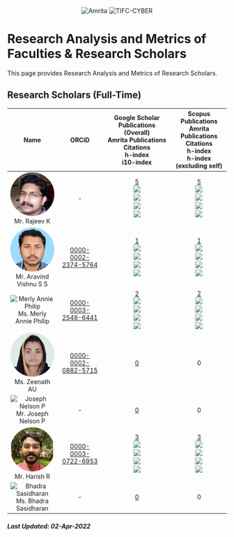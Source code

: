 <p align="center">
    <img src="https://amrita-tifac-cyber-blockchain.github.io/Amrita-TIFAC-Cyber-Blockchain/AVV_PNG.png" alt ="Amrita" width="400" />
    <img src="https://amrita.edu/wp-content/uploads/2021/09/1597668744269.jpg" alt ="TIFC-CYBER" width="180" />
</p>

# Research Analysis and Metrics of Faculties & Research Scholars

This page provides Research Analysis and Metrics of Research Scholars.

## Research Scholars (Full-Time)

| Name | ORCiD | Google Scholar Publications (Overall) <br/> Amrita Publications  <br/> Citations <br/> h-index <br/>i10-index | Scopus Publications <br/> Amrita Publications <br/> Citations <br/> h-index <br/> h-index (excluding self) | 
|:-----:|:-------------------:|:-------------------------------------------------------------------------------:|:-----------------------------------------------------------:|
| <img src="Assets/ResearchScholars/RK.jpg" alt="Rajeev K" width="120"/> <br/> Mr. Rajeev K | - | [5](https://scholar.google.com/citations?user=D9kO6VgAAAAJ&hl=en) <br/> ![](https://img.shields.io/badge/Amrita-5-violet) <br/> ![](https://img.shields.io/badge/Citations-29-blue)  <br/>  ![](https://img.shields.io/badge/h_index-4-green) <br/> ![](https://img.shields.io/badge/i10_index-0-lightgreen) | [5](https://www.scopus.com/authid/detail.uri?authorId=56289833000) <br/> ![](https://img.shields.io/badge/Amrita-5-violet) <br/> ![](https://img.shields.io/badge/Citations-15-blue) <br/> ![](https://img.shields.io/badge/h_index-2-green) <br/> ![](https://img.shields.io/badge/h_index-2-brightgreen) | 
| <img src="Assets/ResearchScholars/AVSS.jpg" alt="Aravind Vishnu SS" width="120"/> <br/> Mr. Aravind Vishnu S S | [0000-0002-2374-5764](https://orcid.org/0000-0002-2374-5764) | [1](https://scholar.google.com/citations?user=8q2B8WYAAAAJ&hl=en) <br/> ![](https://img.shields.io/badge/Amrita-1-violet) <br/> ![](https://img.shields.io/badge/Citations-0-blue)  <br/>  ![](https://img.shields.io/badge/h_index-0-green) <br/> ![](https://img.shields.io/badge/i10_index-0-lightgreen) | [1](https://www.scopus.com/authid/detail.uri?authorId=57223096858) <br/> ![](https://img.shields.io/badge/Amrita-1-violet)  <br/> ![](https://img.shields.io/badge/Citations-0-blue) <br/> ![](https://img.shields.io/badge/h_index-0-green) <br/> ![](https://img.shields.io/badge/h_index-0-brightgreen)| 
| <img src="Assets/ResearchScholars/MAP.jpg" alt="Merly Annie Philip" width="120"/> <br/> Ms. Merly Annie Philip  | [0000-0003-2548-6441](https://orcid.org/0000-0003-2548-6441) | [2](https://scholar.google.com/citations?&user=k8mFoKoAAAAJ&hl=en) <br/> ![](https://img.shields.io/badge/Amrita-2-violet) <br/> ![](https://img.shields.io/badge/Citations-37-blue)  <br/>  ![](https://img.shields.io/badge/h_index-2-green) <br/> ![](https://img.shields.io/badge/i10_index-1-lightgreen) | [2](https://www.scopus.com/authid/detail.uri?authorId=57202992926) <br/> ![](https://img.shields.io/badge/Amrita-2-violet) <br/> ![](https://img.shields.io/badge/Citations-23-blue) <br/> ![](https://img.shields.io/badge/h_index-2-green) <br/> ![](https://img.shields.io/badge/h_index-2-brightgreen)| 
| <img src="Assets/ResearchScholars/ZAU.jpg" alt="Zeenath A U" width="120"/> <br/> Ms. Zeenath AU | [0000-0002-0882-5715](https://orcid.org/0000-0002-0882-5715) | [0](https://scholar.google.com/citations?user=MugxgaYAAAAJ&hl=en) | 0 | 
| <img src="Assets/ResearchScholars/JNP.jpg" alt="Joseph Nelson P" width="120"/> <br/> Mr. Joseph Nelson P | - | [0](https://scholar.google.com/citations?user=RnkThh8AAAAJ&hl=en) | 0 | 
| <img src="Assets/ResearchScholars/HR.jpg" alt="Harish R" width="120"/> <br/> Mr. Harish R | [0000-0003-0722-6953](https://orcid.org/0000-0003-0722-6953) | [3](https://scholar.google.co.in/citations?user=weIsDiIAAAAJ&hl=en) <br/> ![](https://img.shields.io/badge/Amrita-3-violet)  <br/> ![](https://img.shields.io/badge/Citations-1-blue)  <br/>  ![](https://img.shields.io/badge/h_index-1-green) <br/> ![](https://img.shields.io/badge/i10_index-0-lightgreen) | [3](https://www.scopus.com/authid/detail.uri?authorId=57222348310) <br/> ![](https://img.shields.io/badge/Amrita-3-violet) <br/> ![](https://img.shields.io/badge/Citations-0-blue) <br/> ![](https://img.shields.io/badge/h_index-0-green) <br/> ![](https://img.shields.io/badge/h_index-0-brightgreen) | 
| <img src="Assets/ResearchScholars/BS.jpg" alt="Bhadra Sasidharan" width="120"/> <br/> Ms. Bhadra Sasidharan | - | [0](https://scholar.google.co.in/citations?user=a&hl=en) |  0 | 

##### Last Updated: 02-Apr-2022
